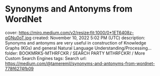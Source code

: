 # Synonyms and Antonyms from WordNet

cover: https://miro.medium.com/v2/resize:fit:1000/0*1ET6408z-qGNu0oT.jpg
created: November 10, 2022 5:02 PM (UTC)
description: Synonyms and antonyms are very useful in construction of Knowledge Graphs (KGs) and general Natural Language Understanding/Processing…
folder: BOOKMRKS-MTHRFCKR / SEARCH PARTY MTHRFCKR! / More Custom Search Engines
tags: Search
url: https://medium.com/@tameremil/synonyms-and-antonyms-from-wordnet-778f6274fb09
